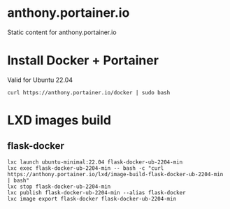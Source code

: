 # anthony.portainer.io

Static content for anthony.portainer.io

# Install Docker + Portainer

Valid for Ubuntu 22.04

```
curl https://anthony.portainer.io/docker | sudo bash
```

# LXD images build

## flask-docker



```
lxc launch ubuntu-minimal:22.04 flask-docker-ub-2204-min
lxc exec flask-docker-ub-2204-min -- bash -c "curl https://anthony.portainer.io/lxd/image-build-flask-docker-ub-2204-min | bash"
lxc stop flask-docker-ub-2204-min
lxc publish flask-docker-ub-2204-min --alias flask-docker
lxc image export flask-docker flask-docker-ub-2204-min
```